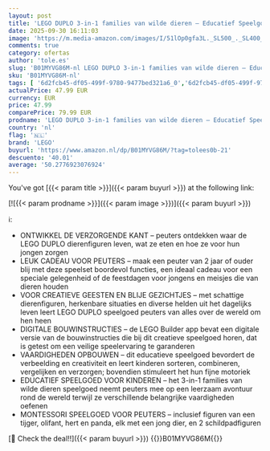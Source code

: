 ```yaml
---
layout: post
title: 'LEGO DUPLO 3-in-1 families van wilde dieren – Educatief Speelgoed voor Peuters  Meisjes en Jongens Vanaf 2 Jaar – Incl. Schildpad-  Tijger-  Olifant-  Hert- en Pandafiguren – 10446'
date: 2025-09-30 16:11:03
image: 'https://m.media-amazon.com/images/I/51lOp0gfa3L._SL500_._SL400_.jpg'
comments: true
category: ofertas
author: 'tole.es'
slug: 'B01MYVG86M-nl LEGO DUPLO 3-in-1 families van wilde dieren – Educatief...'
sku: 'B01MYVG86M-nl'
tags: [ '6d2fcb45-df05-499f-9780-9477bed321a6_0','6d2fcb45-df05-499f-9780-9477bed321a6_501','Arborist Merchandising Root','Bouw- & constructiespeelgoed','Creatieve spellen','Educatief speelgoed','Montessori','Self Service','Special Features Stores','Speelgoed & spellen','Speelgoedbouwsets','lego','🇳🇱', ]
actualPrice: 47.99 EUR
currency: EUR
price: 47.99
comparePrice: 79.99 EUR
prodname: 'LEGO DUPLO 3-in-1 families van wilde dieren – Educatief Speelgoed voor Peuters  Meisjes en Jongens Vanaf 2 Jaar – Incl. Schildpad-  Tijger-  Olifant-  Hert- en Pandafiguren – 10446'
country: 'nl'
flag: '🇳🇱'
brand: 'LEGO'
buyurl: 'https://www.amazon.nl/dp/B01MYVG86M/?tag=tolees0b-21'
descuento: '40.01'
average: '50.2776923076924'
---
```


You've got [{{< param title >}}]({{< param buyurl >}}) at the following link:

[![{{< param prodname >}}]({{< param image >}})]({{< param buyurl >}})

ℹ️:

- ONTWIKKEL DE VERZORGENDE KANT – peuters ontdekken waar de LEGO DUPLO dierenfiguren leven, wat ze eten en hoe ze voor hun jongen zorgen
- LEUK CADEAU VOOR PEUTERS – maak een peuter van 2 jaar of ouder blij met deze speelset boordevol functies, een ideaal cadeau voor een speciale gelegenheid of de feestdagen voor jongens en meisjes die van dieren houden
- VOOR CREATIEVE GEESTEN EN BLIJE GEZICHTJES – met schattige dierenfiguren, herkenbare situaties en diverse helden uit het dagelijks leven leert LEGO DUPLO speelgoed peuters van alles over de wereld om hen heen
- DIGITALE BOUWINSTRUCTIES – de LEGO Builder app bevat een digitale versie van de bouwinstructies die bij dit creatieve speelgoed horen, dat is getest om een veilige speelervaring te garanderen
- VAARDIGHEDEN OPBOUWEN – dit educatieve speelgoed bevordert de verbeelding en creativiteit en leert kinderen sorteren, combineren, vergelijken en verzorgen; bovendien stimuleert het hun fijne motoriek
- EDUCATIEF SPEELGOED VOOR KINDEREN – het 3-in-1 families van wilde dieren speelgoed neemt peuters mee op een leerzaam avontuur rond de wereld terwijl ze verschillende belangrijke vaardigheden oefenen
- MONTESSORI SPEELGOED VOOR PEUTERS – inclusief figuren van een tijger, olifant, hert en panda, elk met een jong dier, en 2 schildpadfiguren

[🛒 Check the deal!!]({{< param buyurl >}})
{{<world>}}B01MYVG86M{{</world>}}
